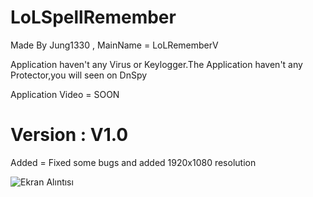 # LoLSpellRemember
Made By Jung1330 , MainName = LoLRememberV

Application haven't any Virus or Keylogger.The Application haven't any Protector,you will seen on DnSpy

Application Video = SOON

# Version : V1.0
Added = Fixed some bugs and added 1920x1080 resolution

![Ekran Alıntısı](https://user-images.githubusercontent.com/81483108/114376796-a3c21900-9b8e-11eb-8a6f-6241b24ab5a0.PNG)


